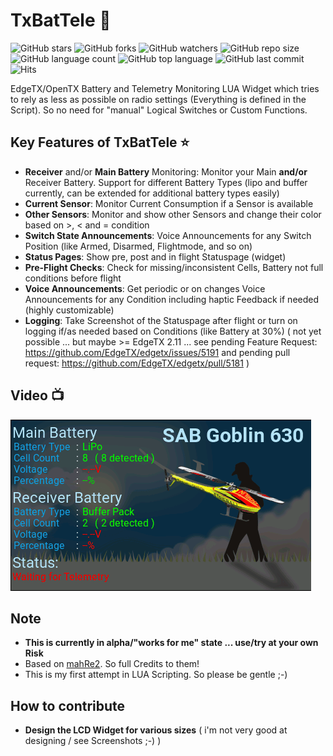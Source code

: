 # TxBatTele :battery:

![GitHub stars](https://img.shields.io/github/stars/derelict/TxBatTele?style=social)
![GitHub forks](https://img.shields.io/github/forks/derelict/TxBatTele?style=social)
![GitHub watchers](https://img.shields.io/github/watchers/derelict/TxBatTele?style=social)
![GitHub repo size](https://img.shields.io/github/repo-size/derelict/TxBatTele)
![GitHub language count](https://img.shields.io/github/languages/count/derelict/TxBatTele)
![GitHub top language](https://img.shields.io/github/languages/top/derelict/TxBatTele)
![GitHub last commit](https://img.shields.io/github/last-commit/derelict/TxBatTele?color=red)
![Hits](https://hits.seeyoufarm.com/api/count/incr/badge.svg?url=https%3A%2F%2Fgithub.com%2Fderelict%2FTxBatTele&count_bg=%2379C83D&title_bg=%23555555&icon=&icon_color=%23E7E7E7&title=hits&edge_flat=false)

EdgeTX/OpenTX Battery and Telemetry Monitoring LUA Widget which tries to rely as less as possible on radio settings (Everything is defined in the Script). So no need for "manual" Logical Switches or Custom Functions.

## Key Features of TxBatTele ⭐
- **Receiver** and/or **Main Battery** Monitoring: Monitor your Main **and/or** Receiver Battery. Support for different Battery Types (lipo and buffer currently, can be extended for additional battery types easily)
- **Current Sensor**: Monitor Current Consumption if a Sensor is available
- **Other Sensors**: Monitor and show other Sensors and change their color based on >, < and = condition
- **Switch State Announcements**: Voice Announcements for any Switch Position (like Armed, Disarmed, Flightmode, and so on)
- **Status Pages**: Show pre, post and in flight Statuspage (widget)
- **Pre-Flight Checks**: Check for missing/inconsistent Cells, Battery not full conditions before flight
- **Voice Announcements**: Get periodic or on changes Voice Announcements for any Condition including haptic Feedback if needed (highly customizable)
- **Logging**: Take Screenshot of the Statuspage after flight or turn on logging if/as needed based on Conditions (like Battery at 30%) ( not yet possible ... but maybe >= EdgeTX 2.11 ... see pending Feature Request: https://github.com/EdgeTX/edgetx/issues/5191 and pending pull request: https://github.com/EdgeTX/edgetx/pull/5181 )

## Video :tv:
[<img src="screenshots/demovid.gif">](https://youtu.be/zkkMqSeXS8w)

## Note
- **This is currently in alpha/"works for me" state ... use/try at your own Risk**
- Based on [mahRe2](https://github.com/fdm225/mahRe2). So full Credits to them!
- This is my first attempt in LUA Scripting. So please be gentle ;-)

## How to contribute
- **Design the LCD Widget for various sizes** ( i'm not very good at designing / see Screenshots ;-) ) 
